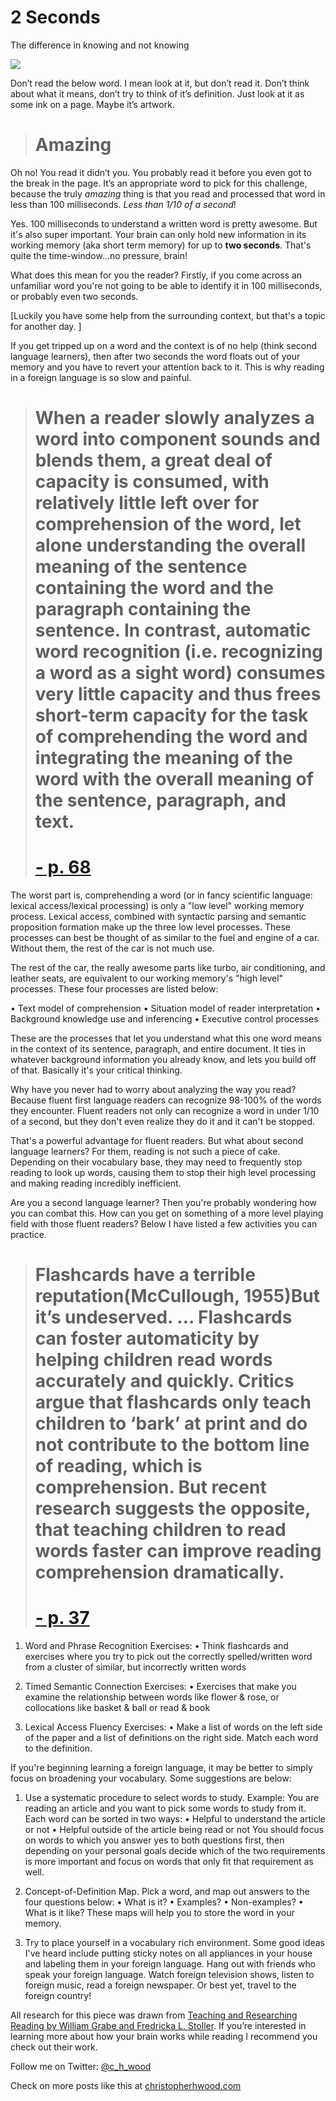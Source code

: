 
# 2 Seconds

The difference in knowing and not knowing

![](https://cdn-images-1.medium.com/max/5000/1*Puy8rUI5IckIweBMOBni8g.jpeg)

Don’t read the below word. I mean look at it, but don’t read it. Don’t think about what it means, don’t try to think of it’s definition. Just look at it as some ink on a page. Maybe it’s artwork.
> # Amazing

Oh no! You read it didn’t you. You probably read it before you even got to the break in the page. It’s an appropriate word to pick for this challenge, because the truly *amazing* thing is that you read and processed that word in less than 100 milliseconds. *Less than 1/10 of a second*!

Yes. 100 milliseconds to understand a written word is pretty awesome. But it's also super important. Your brain can only hold new information in its working memory (aka short term memory) for up to **two seconds**. That's quite the time-window...no pressure, brain!

What does this mean for you the reader? Firstly, if you come across an unfamiliar word you're not going to be able to identify it in 100 milliseconds, or probably even two seconds.

[Luckily you have some help from the surrounding context, but that's a topic for another day. ]

If you get tripped up on a word and the context is of no help (think second language learners), then after two seconds the word floats out of your memory and you have to revert your attention back to it. This is why reading in a foreign language is so slow and painful.
> # When a reader slowly analyzes a word into component sounds and blends them, a great deal of capacity is consumed, with relatively little left over for comprehension of the word, let alone understanding the overall meaning of the sentence containing the word and the paragraph containing the sentence. In contrast, automatic word recognition (i.e. recognizing a word as a sight word) consumes very little capacity and thus frees short-term capacity for the task of comprehending the word and integrating the meaning of the word with the overall meaning of the sentence, paragraph, and text.
> # [- p. 68](http://www.amazon.com/Reading-Instruction-That-Works-Third/dp/1593852282/ref=sr_1_1?ie=UTF8&qid=1430490358&sr=8-1&keywords=pressley+m+reading+instruction+that+works)

The worst part is, comprehending a word (or in fancy scientific language: lexical access/lexical processing) is only a "low level" working memory process. Lexical access, combined with syntactic parsing and semantic proposition formation make up the three low level processes. These processes can best be thought of as similar to the fuel and engine of a car. Without them, the rest of the car is not much use.

The rest of the car, the really awesome parts like turbo, air conditioning, and leather seats, are equivalent to our working memory's "high level" processes. These four processes are listed below:

• Text model of comprehension
• Situation model of reader interpretation
• Background knowledge use and inferencing
• Executive control processes

These are the processes that let you understand what this one word means in the context of its sentence, paragraph, and entire document. It ties in whatever background information you already know, and lets you build off of that. Basically it's your critical thinking.

Why have you never had to worry about analyzing the way you read? Because fluent first language readers can recognize 98-100% of the words they encounter. Fluent readers not only can recognize a word in under 1/10 of a second, but they don't even realize they do it and it can't be stopped.

That's a powerful advantage for fluent readers. But what about second language learners? For them, reading is not such a piece of cake. Depending on their vocabulary base, they may need to frequently stop reading to look up words, causing them to stop their high level processing and making reading incredibly inefficient.

Are you a second language learner? Then you're probably wondering how you can combat this. How can you get on something of a more level playing field with those fluent readers? Below I have listed a few activities you can practice.
> # Flashcards have a terrible reputation(McCullough, 1955)But it’s undeserved. … Flashcards can foster automaticity by helping children read words accurately and quickly. Critics argue that flashcards only teach children to ‘bark’ at print and do not contribute to the bottom line of reading, which is comprehension. But recent research suggests the opposite, that teaching children to read words faster can improve reading comprehension dramatically.
> # [- p. 37](http://www.jstor.org/discover/10.2307/20202039?uid=3737408&uid=2&uid=4&sid=21106662102493)

1. Word and Phrase Recognition Exercises:
• Think flashcards and exercises where you try to pick out the correctly spelled/written word from a cluster of similar, but incorrectly written words

1. Timed Semantic Connection Exercises:
• Exercises that make you examine the relationship between words like flower & rose, or collocations like basket & ball or read & book

1. Lexical Access Fluency Exercises:
• Make a list of words on the left side of the paper and a list of definitions on the right side. Match each word to the definition.

If you're beginning learning a foreign language, it may be better to simply focus on broadening your vocabulary. Some suggestions are below:

1. Use a systematic procedure to select words to study. Example: You are reading an article and you want to pick some words to study from it. Each word can be sorted in two ways:
• Helpful to understand the article or not
• Helpful outside of the article being read or not
You should focus on words to which you answer yes to both questions first, then depending on your personal goals decide which of the two requirements is more important and focus on words that only fit that requirement as well.

1. Concept-of-Definition Map. Pick a word, and map out answers to the four questions below:
• What is it?
• Examples?
• Non-examples?
• What is it like?
These maps will help you to store the word in your memory.

1. Try to place yourself in a vocabulary rich environment. Some good ideas I've heard include putting sticky notes on all appliances in your house and labeling them in your foreign language. Hang out with friends who speak your foreign language. Watch foreign television shows, listen to foreign music, read a foreign newspaper. Or best yet, travel to the foreign country!

All research for this piece was drawn from [Teaching and Researching Reading by William Grabe and Fredricka L. Stoller](http://www.amazon.com/Teaching-Researching-Reading-Applied-Linguistics-ebook/dp/B00GXBEU8I/ref=tmm_kin_title_0?_encoding=UTF8&sr=&qid=). If you’re interested in learning more about how your brain works while reading I recommend you check out their work.

Follow me on Twitter: [@c_h_wood](https://twitter.com/C_H_Wood)

Check on more posts like this at [christopherhwood.com](http://christopherhwood.com)
